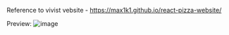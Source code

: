Reference to vivist vebsite - https://max1k1.github.io/react-pizza-website/


Preview: 
![image](https://github.com/max1k1/react-social-media/assets/63220372/4a9a1287-781b-4d8d-a4fc-8aaadf7d1a17)
